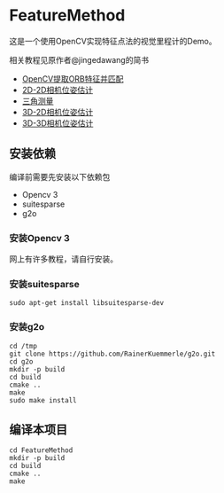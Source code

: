 # FeatureMethod

这是一个使用OpenCV实现特征点法的视觉里程计的Demo。

相关教程见原作者@jingedawang的简书

+ [OpenCV提取ORB特征并匹配](http://www.jianshu.com/p/420f8211d1cb)
+ [2D-2D相机位姿估计](http://www.jianshu.com/p/fbf56587a268)
+ [三角测量](http://www.jianshu.com/p/96d3b832330e)
+ [3D-2D相机位姿估计](http://www.jianshu.com/p/f16e5b5cc47d)
+ [3D-3D相机位姿估计](http://www.jianshu.com/p/504f0e5d9c26)

## 安装依赖
编译前需要先安装以下依赖包

- Opencv 3
- suitesparse
- g2o

### 安装Opencv 3
网上有许多教程，请自行安装。

### 安装suitesparse
```
sudo apt-get install libsuitesparse-dev
```

### 安装g2o
```
cd /tmp
git clone https://github.com/RainerKuemmerle/g2o.git
cd g2o
mkdir -p build
cd build
cmake ..
make
sudo make install
```

## 编译本项目
```
cd FeatureMethod
mkdir -p build
cd build
cmake ..
make
```
